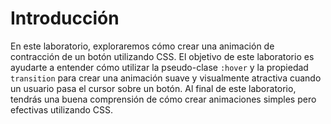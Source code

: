 # Introducción

En este laboratorio, exploraremos cómo crear una animación de contracción de un botón utilizando CSS. El objetivo de este laboratorio es ayudarte a entender cómo utilizar la pseudo-clase `:hover` y la propiedad `transition` para crear una animación suave y visualmente atractiva cuando un usuario pasa el cursor sobre un botón. Al final de este laboratorio, tendrás una buena comprensión de cómo crear animaciones simples pero efectivas utilizando CSS.
